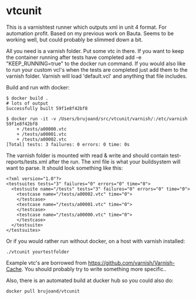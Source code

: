 # vtcunit
This is a varnishtest runner which outputs xml in unit 4 format. For automation profit.
Based on my previous work on Bauta.
Seems to be working well, but could probably be slimmed down a bit.

All you need is a varnish folder. Put some vtc in there.
If you want to keep the container running after tests have completed add -e "KEEP_RUNNING=true"
to the docker run command. If you would also like to run your custom vcl's when the tests are
completed just add them to the varnish folder. Varnish will load 'default.vcl' and anything 
that file includes.

Build and run with docker:

```
$ docker build .
# lots of output
Successfully built 59f1e8f42bf8

$ docker run -it -v /Users/brujoand/src/vtcunit/varnish/:/etc/varnish 59f1e8f42bf8
    + /tests/a00000.vtc
    + /tests/a00001.vtc
    + /tests/a00002.vtc
[Total] tests: 3 failures: 0 errors: 0 time: 0s
```
The varnish folder is mounted with read & write and should contain test-reports/tests.xml after the run.
The xml file is what your buildsystem will want to parse. It should look something like this:

```
<?xml version="1.0"?>
<testsuites tests="3" failures="0" errors="0" time="0">
  <testsuite name="/tests" tests="3" failures="0" errors="0" time="0">
    <testcase name="/tests/a00002.vtc" time="0">
    </testcase>
    <testcase name="/tests/a00001.vtc" time="0">
    </testcase>
    <testcase name="/tests/a00000.vtc" time="0">
    </testcase>
  </testsuite>
</testsuites>
```


Or if you would rather run without docker, on a host with varnish installed:

```
./vtcunit yourtestfolder
```

Example vtc's are borrowed from https://github.com/varnish/Varnish-Cache.
You should probably try to write something more specific..

Also, there is an automated build at ducker hub so you could also do:

```
docker pull brujoand/vtcunit
```
